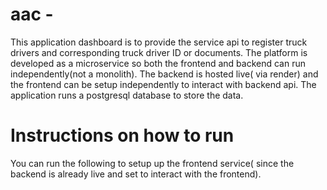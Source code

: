 # aac - 
This application dashboard is to provide the service api to register truck drivers and corresponding truck driver ID or documents. The platform is developed as a microservice so both the frontend and backend can run independently(not a monolith). The backend is hosted live( via render) and the frontend can be setup independently to interact with backend api. The application runs a postgresql database to store the data.

# Instructions on how to run
You can run the following to setup up the frontend service( since the backend is already live and set to interact with the frontend).

